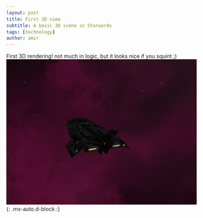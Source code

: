 ```yaml
---
layout: post
title: First 3D view
subtitle: A basic 3D scene in Starwards
tags: [technology]
author: amir
---
```

First 3D rendering! not much in logic, but it looks nice if you squint ;)
![First 3D](/assets/img/first-3d.png){: .mx-auto.d-block :}
